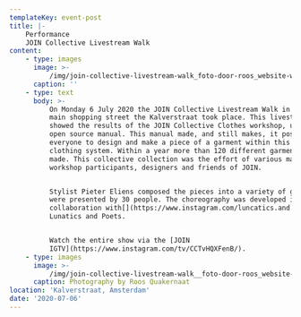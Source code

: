 ```yaml
---
templateKey: event-post
title: |-
    Performance
    JOIN Collective Livestream Walk
content:
    - type: images
      image: >-
          /img/join-collective-livestream-walk_foto-door-roos_website-warehouse-ready.jpg
      caption: ''
    - type: text
      body: >-
          On Monday 6 July 2020 the JOIN Collective Livestream Walk in Amsterdam's
          main shopping street the Kalverstraat took place. This livestream walk
          showed the results of the JOIN Collective Clothes workshop, using the JOIN
          open source manual. This manual made, and still makes, it possible for
          everyone to design and make a piece of a garment within this modular
          clothing system. Within a year more than 120 different garment-pieces were
          made. This collective collection was the effort of various makers:
          workshop participants, designers and friends of JOIN. 


          Stylist Pieter Eliens composed the pieces into a variety of garments that
          were presented by 30 people. The choreography was developed in
          collaboration with[](https://www.instagram.com/luncatics.and.poets/)
          Lunatics and Poets. 


          Watch the entire show via the [JOIN
          IGTV](https://www.instagram.com/tv/CCTvHQXFenB/).
    - type: images
      image: >-
          /img/join-collective-livestream-walk__foto-door-roos_website-warehouse-ready.jpg
      caption: Photography by Roos Quakernaat
location: 'Kalverstraat, Amsterdam'
date: '2020-07-06'
---
```

